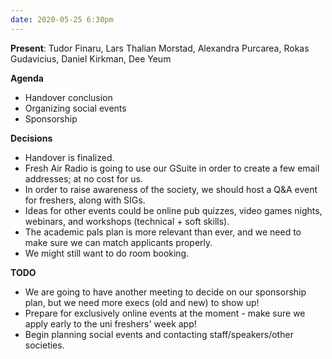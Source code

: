 ```yaml
---
date: 2020-05-25 6:30pm
---
```


**Present**:
Tudor Finaru, Lars Thalian Morstad, Alexandra Purcarea, Rokas Gudavicius, Daniel Kirkman, Dee Yeum

**Agenda**

- Handover conclusion
- Organizing social events
- Sponsorship

**Decisions**

- Handover is finalized.
- Fresh Air Radio is going to use our GSuite in order to create a few email addresses; at no cost for us.
- In order to raise awareness of the society, we should host a Q&A event for freshers, along with SIGs.
- Ideas for other events could be online pub quizzes, video games nights, webinars, and workshops (technical + soft skills).
- The academic pals plan is more relevant than ever, and we need to make sure we can match applicants properly.
- We might still want to do room booking.

**TODO**

- We are going to have another meeting to decide on our sponsorship plan, but we need more execs (old and new) to show up!
- Prepare for exclusively online events at the moment - make sure we apply early to the uni freshers' week app!
- Begin planning social events and contacting staff/speakers/other societies.
